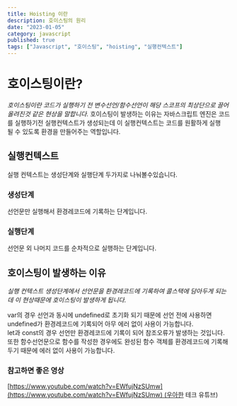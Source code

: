 ```yaml
---
title: Hoisting 이란
description: 호이스팅의 원리
date: "2023-01-05"
category: javascript
published: true
tags: ["Javascript", "호이스팅", "hoisting", "실행컨텍스트"]
---
```


# 호이스팅이란?

_호이스팅이란 코드가 실행하기 전 변수선언/함수선언이 해당 스코프의 최상단으로 끌어올려진것 같은 현상을 말합니다._
호이스팅이 발생하는 이유는 자바스크립트 엔진은 코드를 실행하기전 실행컨텍스트가 생성되는데 이 실행컨텍스트는 코드를 원활하게 실행될 수 있도록 환경을 만들어주는 역할입니다.  </br>

## 실행컨텍스트

실행 컨텍스트는 생성단계와 실행단계 두가지로 나눠볼수있습니다.

### 생성단계

선언문만 실행해서 환경레코드에 기록하는 단계입니다.

### 실행단계

선언문 외 나머지 코드를 순차적으로 실행하는 단계입니다.

## 호이스팅이 발생하는 이유

_실행 컨텍스트 생성단계에서 선언문을 환경레코드에 기록하여 콜스택에 담아두게 되는데 이 현상때문에 호이스팅이 발생하게 됩니다._ </br>

var의 경우 선언과 동시에 undefined로 초기화 되기 때문에 선언 전에 사용하면 undefined가 환경레코드에 기록되어 아무 에러 없이 사용이 가능합니다.
</br>
let과 const의 경우 선언만 환경레코드에 기록이 되어 참조오류가 발생하는 것입니다.
</br>
또한 함수선언문으로 함수를 작성한 경우에도 완성된 함수 객체를 환경레코드에 기록해 두기 때문에 에러 없이 사용이 가능합니다.
</br>

### 참고하면 좋은 영상

[https://www.youtube.com/watch?v=EWfujNzSUmw](https://www.youtube.com/watch?v=EWfujNzSUmw) (우아한 테크 유튜브)
